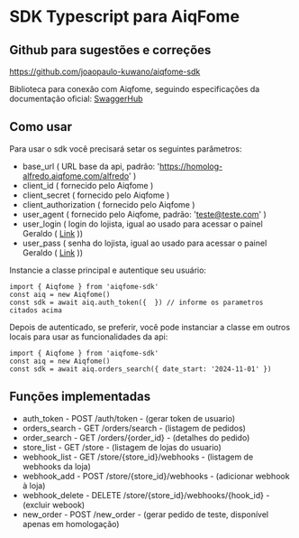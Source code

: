 # SDK Typescript para AiqFome

## Github para sugestões e correções
https://github.com/joaopaulo-kuwano/aiqfome-sdk

Biblioteca para conexão com Aiqfome, seguindo especificações da documentação oficial: 
[SwaggerHub](https://app.swaggerhub.com/apis-docs/aiq6/api-aiqfome/1.0.0)

## Como usar

Para usar o sdk você precisará setar os seguintes parâmetros:
* base_url ( URL base da api, padrão: 'https://homolog-alfredo.aiqfome.com/alfredo' )
* client_id ( fornecido pelo Aiqfome )
* client_secret ( fornecido pelo Aiqfome )
* client_authorization ( fornecido pelo Aiqfome )
* user_agent ( fornecido pelo Aiqfome, padrão: 'teste@teste.com' )
* user_login ( login do lojista, igual ao usado para acessar o painel Geraldo ( [Link](https://geraldo-restaurantes.aiqfome.com/login) ))
* user_pass ( senha do lojista, igual ao usado para acessar o painel Geraldo ( [Link](https://geraldo-restaurantes.aiqfome.com/login) ))

Instancie a classe principal e autentique seu usuário:

```
import { Aiqfome } from 'aiqfome-sdk'
const aiq = new Aiqfome()
const sdk = await aiq.auth_token({  }) // informe os parametros citados acima
```

Depois de autenticado, se preferir, você pode instanciar a classe em outros locais para usar as funcionalidades da api:

```
import { Aiqfome } from 'aiqfome-sdk'
const aiq = new Aiqfome()
const sdk = await aiq.orders_search({ date_start: '2024-11-01' })
```

## Funções implementadas

* auth_token - POST /auth/token - (gerar token de usuario)
* orders_search - GET /orders/search - (listagem de pedidos)
* order_search - GET /orders/{order_id} - (detalhes do pedido)
* store_list - GET /store - (listagem de lojas do usuario)
* webhook_list - GET /store/{store_id}/webhooks - (listagem de webhooks da loja)
* webhook_add - POST /store/{store_id}/webhooks - (adicionar webhook à loja)
* webhook_delete - DELETE /store/{store_id}/webhooks/{hook_id} - (excluir webook)
* new_order - POST /new_order - (gerar pedido de teste, disponível apenas em homologação) 
